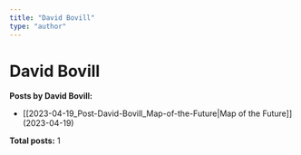 ```yaml
---
title: "David Bovill"
type: "author"
---
```


# David Bovill

**Posts by David Bovill:**

- [[2023-04-19_Post-David-Bovill_Map-of-the-Future|Map of the Future]] (2023-04-19)

**Total posts:** 1
